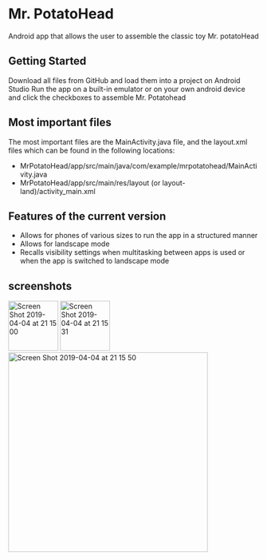 # Mr. PotatoHead

Android app that allows the user to assemble the classic toy Mr. potatoHead

## Getting Started

Download all files from GitHub and load them into a project on Android Studio
Run the app on a built-in emulator or on your own android device and click the checkboxes to assemble Mr. Potatohead

## Most important files

The most important files are the MainActivity.java file, and the layout.xml files which can be found in the following locations:
- MrPotatoHead/app/src/main/java/com/example/mrpotatohead/MainActivity.java
- MrPotatoHead/app/src/main/res/layout (or layout-land)/activity_main.xml

## Features of the current version

- Allows for phones of various sizes to run the app in a structured manner
- Allows for landscape mode
- Recalls visibility settings when multitasking between apps is used or when the app is switched to landscape mode

## screenshots
<img width="100" alt="Screen Shot 2019-04-04 at 21 15 00" src="https://user-images.githubusercontent.com/47351811/55588106-37a1b480-572d-11e9-8134-19abc193b241.png"> <img width="100" alt="Screen Shot 2019-04-04 at 21 15 31" src="https://user-images.githubusercontent.com/47351811/55588202-70418e00-572d-11e9-974f-c651ea9d7d89.png"> <img width="400" alt="Screen Shot 2019-04-04 at 21 15 50" src="https://user-images.githubusercontent.com/47351811/55588225-7df71380-572d-11e9-94c9-59d44e2c7325.png">

